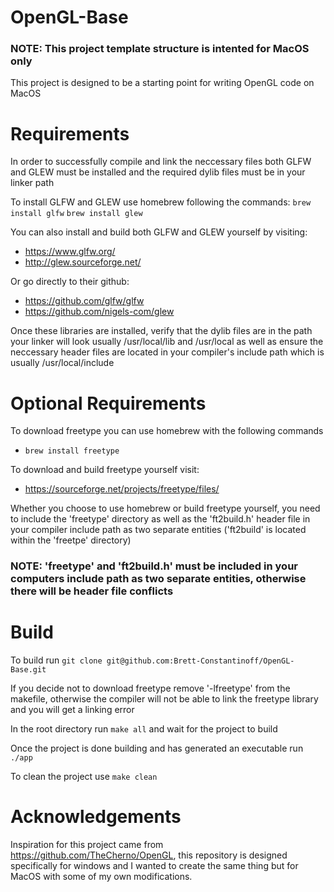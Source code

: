# OpenGL-Base
### NOTE: This project template structure is intented for MacOS only

This project is designed to be a starting point for writing OpenGL code on MacOS

# Requirements

In order to successfully compile and link the neccessary files both GLFW and GLEW must be 
installed and the required dylib files must be in your linker path

To install GLFW and GLEW use homebrew following the commands:
```brew install glfw```
```brew install glew```

You can also install and build both GLFW and GLEW yourself by visiting:
- https://www.glfw.org/
- http://glew.sourceforge.net/

Or go directly to their github: 
- https://github.com/glfw/glfw
- https://github.com/nigels-com/glew

Once these libraries are installed, verify that the dylib files are in the path your linker will
look usually /usr/local/lib and /usr/local as well as ensure the neccessary header files are located in your compiler's include path which is usually /usr/local/include

# Optional Requirements

To download freetype you can use homebrew with the following commands
- ```brew install freetype```

To download and build freetype yourself visit:
- https://sourceforge.net/projects/freetype/files/

Whether you choose to use homebrew or build freetype yourself, you need to include the 'freetype'
directory as well as the 'ft2build.h' header file in your compiler include path as two separate 
entities ('ft2build' is located within the 'freetpe' directory)

### NOTE: 'freetype' and 'ft2build.h' must be included in your computers include path as two separate entities, otherwise there will be header file conflicts

# Build

To build run ```git clone git@github.com:Brett-Constantinoff/OpenGL-Base.git```

If you decide not to download freetype remove '-lfreetype' from the makefile, otherwise 
the compiler will not be able to link the freetype library and you will get a linking error

In the root directory run ```make all``` and wait for the project to build

Once the project is done building and has generated an executable run ```./app```

To clean the project use ```make clean```


# Acknowledgements

Inspiration for this project came from https://github.com/TheCherno/OpenGL, this repository is designed specifically 
for windows and I wanted to create the same thing but for MacOS with some of my own modifications.